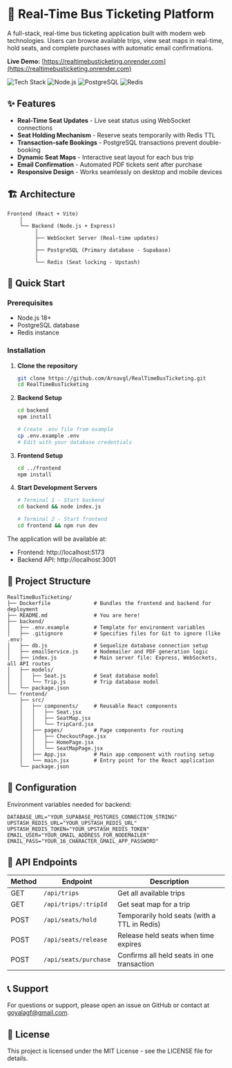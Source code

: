 # 🚌 Real-Time Bus Ticketing Platform

A full-stack, real-time bus ticketing application built with modern web technologies. Users can browse available trips, view seat maps in real-time, hold seats, and complete purchases with automatic email confirmations.

**Live Demo:** [https://realtimebusticketing.onrender.com](https://realtimebusticketing.onrender.com)

![Tech Stack](https://img.shields.io/badge/React-20232A?style=for-the-badge&logo=react&logoColor=61DAFB)
![Node.js](https://img.shields.io/badge/Node.js-339933?style=for-the-badge&logo=nodedotjs&logoColor=white)
![PostgreSQL](https://img.shields.io/badge/PostgreSQL-316192?style=for-the-badge&logo=postgresql&logoColor=white)
![Redis](https://img.shields.io/badge/Redis-DC382D?style=for-the-badge&logo=redis&logoColor=white)

## ✨ Features

- **Real-Time Seat Updates** - Live seat status using WebSocket connections
- **Seat Holding Mechanism** - Reserve seats temporarily with Redis TTL
- **Transaction-safe Bookings** - PostgreSQL transactions prevent double-booking
- **Dynamic Seat Maps** - Interactive seat layout for each bus trip
- **Email Confirmation** - Automated PDF tickets sent after purchase
- **Responsive Design** - Works seamlessly on desktop and mobile devices

## 🏗️ Architecture

```
Frontend (React + Vite)
    │
    └── Backend (Node.js + Express)
         │
         ├── WebSocket Server (Real-time updates)
         │
         ├── PostgreSQL (Primary database - Supabase)
         │
         └── Redis (Seat locking - Upstash)
```

## 🚀 Quick Start

### Prerequisites

- Node.js 18+
- PostgreSQL database
- Redis instance

### Installation

1. **Clone the repository**
   ```bash
   git clone https://github.com/Arnavgl/RealTimeBusTicketing.git
   cd RealTimeBusTicketing
   ```

2. **Backend Setup**
   ```bash
   cd backend
   npm install
   
   # Create .env file from example
   cp .env.example .env
   # Edit with your database credentials
   ```

3. **Frontend Setup**
   ```bash
   cd ../frontend
   npm install
   ```

4. **Start Development Servers**
   ```bash
   # Terminal 1 - Start backend
   cd backend && node index.js
   
   # Terminal 2 - Start frontend  
   cd frontend && npm run dev
   ```

The application will be available at:
- Frontend: http://localhost:5173
- Backend API: http://localhost:3001

## 📁 Project Structure

```
RealTimeBusTicketing/
├── Dockerfile              # Bundles the frontend and backend for deployment
├── README.md               # You are here!
├── backend/
│   ├── .env.example        # Template for environment variables
│   ├── .gitignore          # Specifies files for Git to ignore (like .env)
│   ├── db.js               # Sequelize database connection setup
│   ├── emailService.js     # Nodemailer and PDF generation logic
│   ├── index.js            # Main server file: Express, WebSockets, all API routes
│   ├── models/
│   │   ├── Seat.js         # Seat database model
│   │   └── Trip.js         # Trip database model
│   └── package.json
└── frontend/
    ├── src/
    │   ├── components/     # Reusable React components
    │   │   ├── Seat.jsx
    │   │   ├── SeatMap.jsx
    │   │   └── TripCard.jsx
    │   ├── pages/          # Page components for routing
    │   │   ├── CheckoutPage.jsx
    │   │   ├── HomePage.jsx
    │   │   └── SeatMapPage.jsx
    │   ├── App.jsx         # Main app component with routing setup
    │   └── main.jsx        # Entry point for the React application
    └── package.json
```

## 🔧 Configuration

Environment variables needed for backend:

```env
DATABASE_URL="YOUR_SUPABASE_POSTGRES_CONNECTION_STRING"
UPSTASH_REDIS_URL="YOUR_UPSTASH_REDIS_URL"
UPSTASH_REDIS_TOKEN="YOUR_UPSTASH_REDIS_TOKEN"
EMAIL_USER="YOUR_GMAIL_ADDRESS_FOR_NODEMAILER"
EMAIL_PASS="YOUR_16_CHARACTER_GMAIL_APP_PASSWORD"
```

## 🎯 API Endpoints

| Method | Endpoint | Description |
|--------|----------|-------------|
| GET | `/api/trips` | Get all available trips |
| GET | `/api/trips/:tripId` | Get seat map for a trip |
| POST | `/api/seats/hold` | Temporarily hold seats (with a TTL in Redis) |
| POST | `/api/seats/release` | Release held seats when time expires |
| POST | `/api/seats/purchase` | Confirms all held seats in one transaction |

## 📞 Support

For questions or support, please open an issue on GitHub or contact at goyalagf@gmail.com.

## 📄 License

This project is licensed under the MIT License - see the LICENSE file for details.
